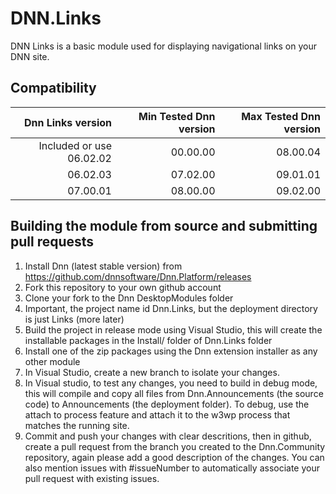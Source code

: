 # DNN.Links
DNN Links is a basic module used for displaying navigational links on your DNN site.

## Compatibility
| Dnn Links version         | Min Tested Dnn version | Max Tested Dnn version |
| -------------------------:| ----------------------:| ----------------------:|
|  Included or use 06.02.02 |               00.00.00 |               08.00.04 |
|                  06.02.03 |               07.02.00 |               09.01.01 |
|                  07.00.01 |               08.00.00 |               09.02.00 |

## Building the module from source and submitting pull requests
1. Install Dnn (latest stable version) from https://github.com/dnnsoftware/Dnn.Platform/releases
2. Fork this repository to your own github account
3. Clone your fork to the Dnn DesktopModules folder
4. Important, the project name id Dnn.Links, but the deployment directory is just Links (more later)
5. Build the project in release mode using Visual Studio, this will create the installable packages in the Install/ folder of Dnn.Links folder
6. Install one of the zip packages using the Dnn extension installer as any other module
7. In Visual Studio, create a new branch to isolate your changes.
8. In Visual studio, to test any changes, you need to build in debug mode, this will compile and copy all files from Dnn.Announcements (the source code) to Announcements (the deployment folder). To debug, use the attach to process feature and attach it to the w3wp process that matches the running site.
9. Commit and push your changes with clear descritions, then in github, create a pull request from the branch you created to the Dnn.Community repository, again please add a good description of the changes. You can also mention issues with #issueNumber to automatically associate your pull request with existing issues.
